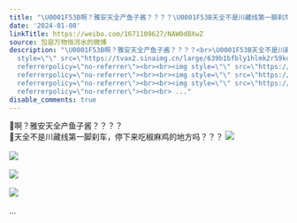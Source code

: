 ```yaml
---
title: "\U0001F53B啊？雅安天全产鱼子酱？？？？\U0001F53B天全不是川藏线第一脚刹车，停下来吃椒麻鸡的地方吗？？？ [图片][图片][图片][图片]"
date: '2024-01-08'
linkTitle: https://weibo.com/1671109627/NAW0dBXwZ
source: 包容万物恒河水的微博
description: "\U0001F53B啊？雅安天全产鱼子酱？？？？<br>\U0001F53B天全不是川藏线第一脚刹车，停下来吃椒麻鸡的地方吗？？？ <img
  style=\"\" src=\"https://tvax2.sinaimg.cn/large/639b1bfbly1hlmk2r59koj20me0wyqkr.jpg\"
  referrerpolicy=\"no-referrer\"><br><br><img style=\"\" src=\"https://tvax1.sinaimg.cn/large/639b1bfbly1hlmk6kpganj20rd0zk1kx.jpg\"
  referrerpolicy=\"no-referrer\"><br><br><img style=\"\" src=\"https://tvax1.sinaimg.cn/large/639b1bfbly1hlmk6mkm3pj20rg0zkqt5.jpg\"
  referrerpolicy=\"no-referrer\"><br><br><img style=\"\" src=\"https://tvax1.sinaimg.cn/large/639b1bfbly1hlmk6iwlsqj20zk0zbb29.jpg\"
  referrerpolicy=\"no-referrer\"><br><br> ..."
disable_comments: true
---
```

🔻啊？雅安天全产鱼子酱？？？？<br>🔻天全不是川藏线第一脚刹车，停下来吃椒麻鸡的地方吗？？？ <img style="" src="https://tvax2.sinaimg.cn/large/639b1bfbly1hlmk2r59koj20me0wyqkr.jpg" referrerpolicy="no-referrer"><br><br><img style="" src="https://tvax1.sinaimg.cn/large/639b1bfbly1hlmk6kpganj20rd0zk1kx.jpg" referrerpolicy="no-referrer"><br><br><img style="" src="https://tvax1.sinaimg.cn/large/639b1bfbly1hlmk6mkm3pj20rg0zkqt5.jpg" referrerpolicy="no-referrer"><br><br><img style="" src="https://tvax1.sinaimg.cn/large/639b1bfbly1hlmk6iwlsqj20zk0zbb29.jpg" referrerpolicy="no-referrer"><br><br> ...